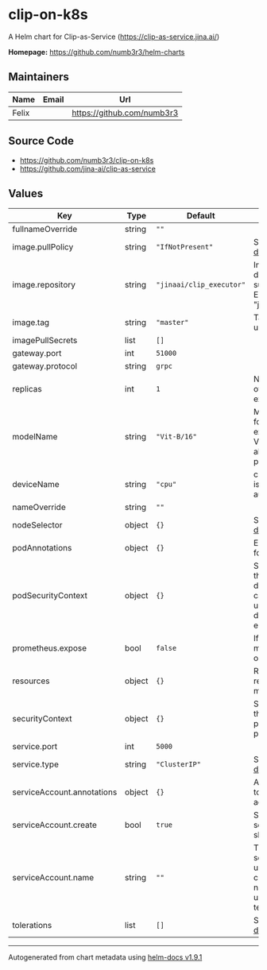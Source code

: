 # clip-on-k8s

A Helm chart for Clip-as-Service (https://clip-as-service.jina.ai/)

**Homepage:** <https://github.com/numb3r3/helm-charts>

## Maintainers

| Name   | Email | Url                    |
|--------| ------ |------------------------|
| Felix  |  | <https://github.com/numb3r3> |

## Source Code

* <https://github.com/numb3r3/clip-on-k8s>
* <https://github.com/jina-ai/clip-as-service>

## Values

| Key                        | Type   | Default                  | Description                                                                                                                   |
|----------------------------|--------|--------------------------|-------------------------------------------------------------------------------------------------------------------------------|
| fullnameOverride           | string | `""`                     |                                                                                                                               |
| image.pullPolicy           | string | `"IfNotPresent"`         | See [the kubernetes docs](https://kubernetes.io/docs/concepts/containers/images/#image-pull-policy)                           |
| image.repository           | string | `"jinaai/clip_executor"` | Image to use for deploying, must support ENTRYPOINT[ "jina", "executor" ]                                                     |
| image.tag                  | string | `"master"`               | Tag of the image to use                                                                                                       |
| imagePullSecrets           | list   | `[]`                     |                                                                                                                               |
| gateway.port               | int    | `51000`                  |                                                                                                                               |
| gateway.protocol           | string | `grpc`                   |                                                                                                                               |
| replicas                   | int    | `1`                      | Number of replicas of clip inference executor to serve                                                                        |
| modelName                  | string | `"Vit-B/16"`             | Model name to use for inference execut, default is ViT-B/32. Support all OpenAI released pretrained models                    |
| deviceName                 | string | `"cpu"`                  | cuda or cpu. Default is None means auto-detect.                                                                               |
| nameOverride               | string | `""`                     |                                                                                                                               |
| nodeSelector               | object | `{}`                     | See [the Kubernetes docs](https://kubernetes.io/docs/concepts/scheduling-eviction/assign-pod-node/#nodeselector)              |
| podAnnotations             | object | `{}`                     | Extra annotations for all pods                                                                                                |
| podSecurityContext         | object | `{}`                     | Security context for the pods. The default container can run as any user/group and does not run with elevated                 |
| prometheus.expose          | bool   | `false`                  | If `true`, prometheus metrics are exposed on /metrics                                                                         |
| resources                  | object | `{}`                     | Resource limits and requests for the mlflow pods                                                                              |
| securityContext            | object | `{}`                     | Security context for the containers. Take presedence over podSecurityContext.                                                 |
| service.port               | int    | `5000`                   |                                                                                                                               |
| service.type               | string | `"ClusterIP"`            | See [the Kubernetes docs](https://kubernetes.io/docs/concepts/services-networking/service/#publishing-services-service-types) |
| serviceAccount.annotations | object | `{}`                     | Annotations to add to the service account                                                                                     |
| serviceAccount.create      | bool   | `true`                   | Specifies whether a service account should be created                                                                         |
| serviceAccount.name        | string | `""`                     | The name of the service account to use. If not set and create is true, a name is generated using the fullname template        |
| tolerations                | list   | `[]`                     | See [the Kubernetes docs](https://kubernetes.io/docs/concepts/scheduling-eviction/taint-and-toleration/)                      |

----------------------------------------------
Autogenerated from chart metadata using [helm-docs v1.9.1](https://github.com/norwoodj/helm-docs/releases/v1.9.1)